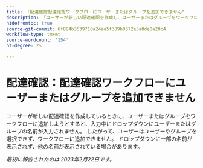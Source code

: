 ```yaml
---
title: 「配達確認配達確認ワークフローにユーザーまたはグループを追加できません"
description: 「ユーザーが新しい配達確認を作成し、ユーザーまたはグループをワークフローに追加しようとした場合、入力中にドロップダウンにユーザーまたはグループの名前が入力されません。 したがって、ユーザーはユーザーやグループを選択できず、ワークフローに追加できません。 ドロップダウンに一部の名前が表示されず、他の名前が表示されている場合があります。
hidefromtoc: true
source-git-commit: 6f884b3539710a24aa5f389b0372e5a0de0a20c4
workflow-type: tm+mt
source-wordcount: '154'
ht-degree: 2%

---
```



# 配達確認：配達確認ワークフローにユーザーまたはグループを追加できません

ユーザーが新しい配達確認を作成しているときに、ユーザーまたはグループをワークフローに追加しようとすると、入力中にドロップダウンにユーザーまたはグループの名前が入力されません。 したがって、ユーザーはユーザーやグループを選択できず、ワークフローに追加できません。 ドロップダウンに一部の名前が表示されず、他の名前が表示されている場合があります。

_最初に報告されたのは 2023年2月22日です。_


